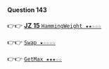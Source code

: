 #### Question 143

👉👉  [**JZ 15** `HammingWeight ★★☆☆☆`](https://github.com/jevishoo/algorithm_learning/blob/master/code/BitMunipulation/HammingWeight.java)

👉👉  [`Swap ★☆☆☆☆`](https://github.com/jevishoo/algorithm_learning/blob/master/code/BitMunipulation/Swap.java)

👉👉  [`GetMax ★★★☆☆`](https://github.com/jevishoo/algorithm_learning/blob/master/code/BitMunipulation/GetMax.java)
